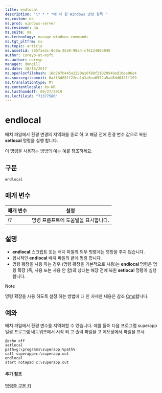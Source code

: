 ```yaml
---
title: endlocal
description: '\* * * *에 대 한 Windows 명령 항목 '
ms.custom: na
ms.prod: windows-server
ms.reviewer: na
ms.suite: na
ms.technology: manage-windows-commands
ms.tgt_pltfrm: na
ms.topic: article
ms.assetid: 765fae3c-0c0a-4639-99a4-cf613489b949
author: coreyp-at-msft
ms.author: coreyp
manager: dongill
ms.date: 10/16/2017
ms.openlocfilehash: 16d2b7b445a2220a10f88f21029948ed10ee96e4
ms.sourcegitcommit: 6aff3d88ff22ea141a6ea6572a5ad8dd6321f199
ms.translationtype: MT
ms.contentlocale: ko-KR
ms.lasthandoff: 09/27/2019
ms.locfileid: "71377566"
---
```

# <a name="endlocal"></a>endlocal



배치 파일에서 환경 변경의 지역화를 종료 하 고 해당 전에 환경 변수 값으로 복원 **setlocal** 명령을 실행 합니다.

이 명령을 사용하는 방법의 예는 [예](#BKMK_examples)를 참조하세요.

## <a name="syntax"></a>구문

```
endlocal
```

## <a name="parameters"></a>매개 변수

|매개 변수|설명|
|---------|-----------|
|/?|명령 프롬프트에 도움말을 표시합니다.|

## <a name="remarks"></a>설명

-   **endlocal** 스크립트 또는 배치 파일의 외부 명령에는 영향을 주지 않습니다.
-   암시적인 **endlocal** 배치 파일의 끝에 명령 합니다.
-   명령 확장을 사용 하는 경우 (명령 확장을 기본적으로 사용)는 **endlocal** 명령은 명령 확장 (즉, 사용 또는 사용 안 함)의 상태는 해당 전에 복원 **setlocal** 명령이 실행 합니다.

> [!NOTE]
> 명령 확장을 사용 하도록 설정 하는 방법에 대 한 자세한 내용은 참조 [Cmd](cmd.md)합니다.

## <a name="BKMK_examples"></a>예와

배치 파일에서 환경 변수를 지역화할 수 있습니다. 예를 들어 다음 프로그램 superapp 일괄 프로그램 네트워크에서 시작 되 고 출력 파일을 고 메모장에서 파일을 표시.
```
@echo off
setlocal
path=g:\programs\superapp;%path%
call superapp>c:\superapp.out
endlocal
start notepad c:\superapp.out
```

#### <a name="additional-references"></a>추가 참조

[명령줄 구문 키](command-line-syntax-key.md)
